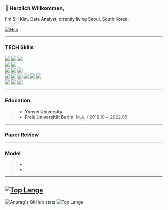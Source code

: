 ### 👋 Herzlich Willkommen, 
I'm SH Kim, Data Analyst, crrently living Seoul, South Korea.
<br/><br/>
[![Hits](https://hits.seeyoufarm.com/api/count/incr/badge.svg?url=https%3A%2F%2Fgithub.com%2FVeritasInData%2Fhit-counter&count_bg=%23E9D701&title_bg=%23EB1E1E&icon=&icon_color=%23E7E7E7&title=hits&edge_flat=false)](https://hits.seeyoufarm.com)

---

<h3>TECH Skills</h3>
<p>
    <img src="https://img.shields.io/badge/Python-3776AB?style=flat-square&logo=Python&logoColor=white"/>
    <img src="https://img.shields.io/badge/c-%2300599C.svg?style=flat-square&logo=c&logoColor=white"/>
    <img src="https://img.shields.io/badge/C++-00599C?style=flat-square&logo=C%2B%2B&logoColor=white"/>
    <br/>
    <img src="https://img.shields.io/badge/PyTorch-%23EE4C2C.svg?style=flat-square&logo=PyTorch&logoColor=white"/>
    <img src="https://img.shields.io/badge/TensorFlow-%23FF6F00.svg?style=flat-square&logo=TensorFlow&logoColor=white"/>
    <br/>
    <img src="https://img.shields.io/badge/Tableau-blue?style=flat-square&logo=tableau&logoColor=white"/>
    <img src="https://img.shields.io/badge/MySQL-4479A1?style=flat-square&logo=MySQL&logoColor=white"/>
    <img src="https://img.shields.io/badge/Big Query-blue?style=flat-square&logo=googlebigquery&logoColor=white"/>
    <br/>
    <img src="https://img.shields.io/badge/Visual Studio Code-007ACC?style=flat-square&logo=Visual Studio Code&logoColor=white"/>
    <img src="https://img.shields.io/badge/PyCharm-000000?style=flat-square&logo=PyCharm&logoColor=white"/>
    <img src="https://img.shields.io/badge/Anaconda-44A833?style=flat-square&logo=Anaconda&logoColor=white"/>
    <img src="https://img.shields.io/badge/Selenium-43B02A?style=flat-square&logo=Selenium&logoColor=white"/>
    <img src="https://img.shields.io/badge/django-092E20?style=flat-square&logo=django&logoColor=white"/>
    <img src="https://img.shields.io/badge/Flask-000000?style=flat-square&logo=flask&logoColor=white"/>
    <br/>
    <img src="https://img.shields.io/badge/Google Colab-F9AB00?style=flat-square&logo=Google Colab&logoColor=white"/>
    <img src="https://img.shields.io/badge/Visual Studio Code-007ACC?style=flat-square&logo=Visual Studio Code&logoColor=white"/>
    <img src="https://img.shields.io/badge/Anaconda-44A833?style=flat-square&logo=Anaconda&logoColor=white"/>

    
---

### Education
> * __Yonsei University__
> * __Freie Universität Berlin__: M.A. / 2018.10 ~ 2022.05
---
    
### Paper Review
> 


----

### Model
> * 
> * 

----



﻿﻿[![Top Langs](https://github-readme-stats.vercel.app/api/top-langs/?username=taemin6697&langs_count=10&layout=compact&theme=white)](https://github.com/taemin6697/taemin6697)﻿
﻿
---



![Anurag's GitHub stats](https://github-readme-stats.vercel.app/api?username=VeritasInData&show_icons=true&theme=dark)
![Top Langs](https://github-readme-stats.vercel.app/api/top-langs/?username=VeritasInData&layout=compact&theme=tokyonight)
